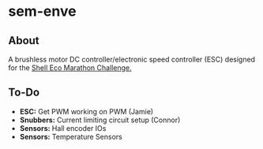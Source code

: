 # sem-enve

## About
A brushless motor DC controller/electronic speed controller (ESC) designed for
the [Shell Eco Marathon Challenge.](http://www.shell.com/global/environment-society/ecomarathon.html)

## To-Do

- **ESC:** Get PWM working on PWM (Jamie)
- **Snubbers:** Current limiting circuit setup (Connor)
- **Sensors:** Hall encoder IOs
- **Sensors:** Temperature Sensors


